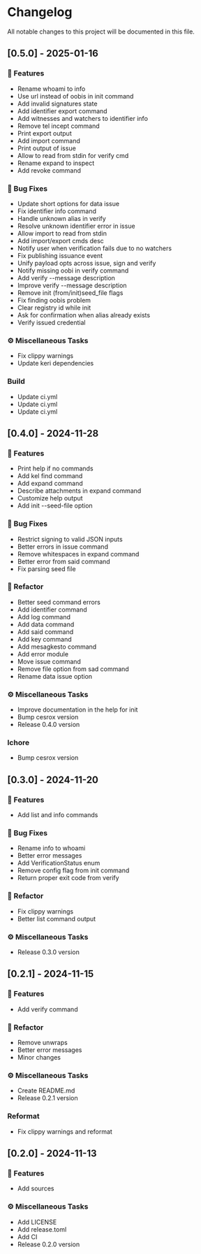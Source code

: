 # Changelog

All notable changes to this project will be documented in this file.

## [0.5.0] - 2025-01-16

### 🚀 Features

- Rename whoami to info
- Use url instead of oobis in init command
- Add invalid signatures state
- Add identifier export command
- Add witnesses and watchers to identifier info
- Remove tel incept command
- Print export output
- Add import command
- Print output of issue
- Allow to read from stdin for verify cmd
- Rename expand to inspect
- Add revoke command

### 🐛 Bug Fixes

- Update short options for data issue
- Fix identifier info command
- Handle unknown alias in verify
- Resolve unknown identifier error in issue
- Allow import to read from stdin
- Add import/export cmds desc
- Notify user when verification fails due to no watchers
- Fix publishing issuance event
- Unify payload opts across issue, sign and verify
- Notify missing oobi in verify command
- Add verify --message description
- Improve verify --message description
- Remove init (from/init)seed_file flags
- Fix finding oobis problem
- Clear registry id while init
- Ask for confirmation when alias already exists
- Verify issued credential

### ⚙️ Miscellaneous Tasks

- Fix clippy warnings
- Update keri dependencies

### Build

- Update ci.yml
- Update ci.yml
- Update ci.yml

## [0.4.0] - 2024-11-28

### 🚀 Features

- Print help if no commands
- Add kel find command
- Add expand command
- Describe attachments in expand command
- Customize help output
- Add init --seed-file option

### 🐛 Bug Fixes

- Restrict signing to valid JSON inputs
- Better errors in issue command
- Remove whitespaces in expand command
- Better error from said command
- Fix parsing seed file

### 🚜 Refactor

- Better seed command errors
- Add identifier command
- Add log command
- Add data command
- Add said command
- Add key command
- Add mesagkesto command
- Add error module
- Move issue command
- Remove file option from sad command
- Rename data issue option

### ⚙️ Miscellaneous Tasks

- Improve documentation in the help for init
- Bump cesrox version
- Release 0.4.0 version

### Ichore

- Bump cesrox version

## [0.3.0] - 2024-11-20

### 🚀 Features

- Add list and info commands

### 🐛 Bug Fixes

- Rename info to whoami
- Better error messages
- Add VerificationStatus enum
- Remove config flag from init command
- Return proper exit code from verify

### 🚜 Refactor

- Fix clippy warnings
- Better list command output

### ⚙️ Miscellaneous Tasks

- Release 0.3.0 version

## [0.2.1] - 2024-11-15

### 🚀 Features

- Add verify command

### 🚜 Refactor

- Remove unwraps
- Better error messages
- Minor changes

### ⚙️ Miscellaneous Tasks

- Create README.md
- Release 0.2.1 version

### Reformat

- Fix clippy warnings and reformat

## [0.2.0] - 2024-11-13

### 🚀 Features

- Add sources

### ⚙️ Miscellaneous Tasks

- Add LICENSE
- Add release.toml
- Add CI
- Release 0.2.0 version

<!-- generated by git-cliff -->
